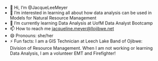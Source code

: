- 👋 Hi, I’m @JacqueLeeMeyer
- 👀 I’m interested in learning all about how data analysis can be used in Models for Natural Resource Management
- 🌱 I’m currently learning Data Analysis at UofM Data Analyst Bootcamp
- 📫 How to reach me jacqueline.meyer@llojibwe.net
- 😄 Pronouns: she/her
- ⚡ Fun facts: I am a GIS Technician at Leech Lake Band of Ojibwe: Division of Resource Management. When I am not working or learning Data Analysis, I am a volunteer EMT and Firefighter! 

<!---
JacqueLeeMeyer/JacqueLeeMeyer is a ✨ special ✨ repository because its `README.md` (this file) appears on your GitHub profile.
You can click the Preview link to take a look at your changes.
--->

